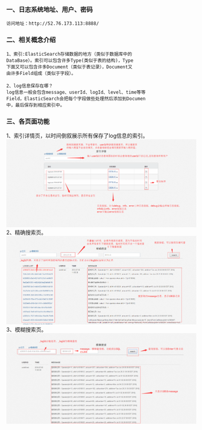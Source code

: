 ### 一、日志系统地址、用户、密码
    访问地址：http://52.76.173.113:8888/
    
### 二、相关概念介绍
    1、索引:ElasticSearch存储数据的地方（类似于数据库中的
    DataBase）。索引可以包含许多Type(类似于表的结构)，Type
    下面又可以包含许多Document（类似于表记录），Document又
    由许多Field组成（类似于字段）。

    2、log信息保存在哪？
    log信息一般会包含message、userId、logId、level、time等等
    Field，ElasticSearch会把每个字段做些处理然后添加到Documen
    中，最后保存到相应索引中。

### 三、各页面功能
1、索引详情页，以时间倒叙展示所有保存了log信息的索引。
![index](https://github.com/JavaServerGroup/notes/blob/master/%E6%97%A5%E5%BF%97%E7%B3%BB%E7%BB%9F/index.png)
2、精确搜索页。
![accurate-search](https://github.com/JavaServerGroup/notes/blob/master/%E6%97%A5%E5%BF%97%E7%B3%BB%E7%BB%9F/accurate-search.png)
3、模糊搜索页。
![fuzzy-search](https://github.com/JavaServerGroup/notes/blob/master/%E6%97%A5%E5%BF%97%E7%B3%BB%E7%BB%9F/fuzzy-search.png)

	
